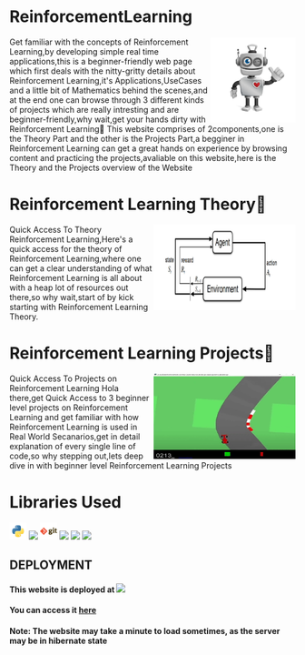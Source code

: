 # ReinforcementLearning

[<img align = right height = 150 width = 150 src =https://github.com/mv1249/ReinforcementLearning/blob/main/static/images/bg2.png>](https://rlforbeginners.herokuapp.com/)

            
Get familiar with the concepts of Reinforcement Learning,by developing simple real time applications,this is a beginner-friendly web page which first deals with the nitty-gritty details about Reinforcement Learning,it's Applications,UseCases
and a little bit of Mathematics behind the scenes,and at the end one can browse through 3 different kinds of projects which are really intresting and are beginner-friendly,why wait,get your hands dirty with Reinforcement Learning🤖
This website comprises of 2components,one is the Theory Part and the other is the Projects Part,a begginer in Reinforcement Learning can get a great hands on experience by browsing
content and practicing the projects,avaliable on this website,here is the Theory and the Projects overview of the Website

# Reinforcement Learning Theory🤖
[<img align = right height = 150 width = 250 src =https://github.com/mv1249/ReinforcementLearning/blob/main/static/images/4.PNG>](https://rlforbeginners.herokuapp.com/theory)
Quick Access To Theory Reinforcement Learning,Here's a quick access for the theory of Reinforcement Learning,where one can get a clear understanding of what Reinforcement Learning is all about with a heap lot of resources out there,so why wait,start of by kick starting with Reinforcement
Learning Theory.



# Reinforcement Learning Projects🤖
[<img align = right height = 150 width = 250 src =https://github.com/mv1249/ReinforcementLearning/blob/main/static/images/vid5.gif>](https://rlforbeginners.herokuapp.com/theory)
Quick Access To Projects on Reinforcement Learning Hola there,get Quick Access to 3 beginner level projects on Reinforcement Learning and get familiar with how Reinforcement Learning is used in Real World Secanarios,get in detail explanation of every single line of code,so why stepping
out,lets deep dive in with beginner level Reinforcement Learning Projects

# Libraries Used
 
<code><img height="30" src="https://raw.githubusercontent.com/github/explore/80688e429a7d4ef2fca1e82350fe8e3517d3494d/topics/python/python.png"></code>
<code><img height="30" src="https://github.com/tomchen/stack-icons/raw/master/logos/bootstrap.svg"></code>
<code><img height="30" src="https://raw.githubusercontent.com/github/explore/80688e429a7d4ef2fca1e82350fe8e3517d3494d/topics/git/git.png"></code>
<code><img height="30" src="https://symbols.getvecta.com/stencil_80/56_flask.3a79b5a056.jpg"></code>
<code><img height="30" src="https://cdn.iconscout.com/icon/free/png-256/heroku-225989.png"></code>
<code><img height="30" src="https://cdn3.iconfinder.com/data/icons/artificial-intelligence-ai-flat/64/openai-gym-Toolkit-algorithm-Reinforcement-Learning_-512.png"></code>

## DEPLOYMENT

#### This website is deployed at <code><img height="30" src="https://image.flaticon.com/icons/png/512/873/873120.png"></code>
#### You can access it [here](https://rlforbeginners.herokuapp.com/)
#### Note: The website may take a minute to load sometimes, as the server may be in hibernate state
